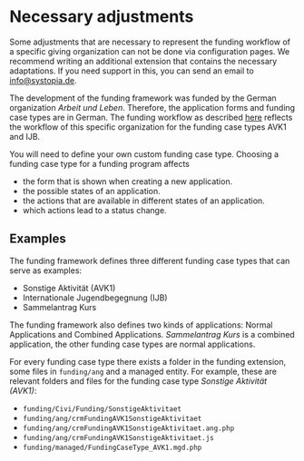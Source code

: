 # Necessary adjustments

Some adjustments that are necessary to represent the funding workflow of a specific giving organization can not be done via configuration pages.
We recommend writing an additional extension that contains the necessary adaptations.
If you need support in this, you can send an email to info@systopia.de.

The development of the funding framework was funded by the German organization _Arbeit und Leben_.
Therefore, the application forms and funding case types are in German.
The funding workflow as described [here](../usage/application-states.md) reflects the workflow of this specific organization for the funding case types AVK1 and IJB.

You will need to define your own custom funding case type. Choosing a funding case type for a funding program affects

* the form that is shown when creating a new application.
* the possible states of an application.
* the actions that are available in different states of an application.
* which actions lead to a status change.

## Examples

The funding framework defines three different funding case types that can serve as examples:

* Sonstige Aktivität (AVK1)
* Internationale Jugendbegegnung (IJB)
* Sammelantrag Kurs

The funding framework also defines two kinds of applications: Normal Applications and Combined Applications.
_Sammelantrag Kurs_ is a combined application, the other funding case types are normal applications.

For every funding case type there exists a folder in the funding extension, some files in `funding/ang` and a managed entity.
For example, these are relevant folders and files for the funding case type *Sonstige Aktivität (AVK1)*:

- `funding/Civi/Funding/SonstigeAktivitaet`
- `funding/ang/crmFundingAVK1SonstigeAktivitaet`
- `funding/ang/crmFundingAVK1SonstigeAktivitaet.ang.php`
- `funding/ang/crmFundingAVK1SonstigeAktivitaet.js`
- `funding/managed/FundingCaseType_AVK1.mgd.php`
